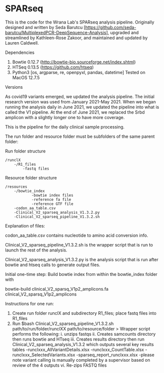 # SPARseq
This is the code for the Wrana Lab's SPARseq analysis pipeline. Originally designed and written by Seda Barutcu [https://github.com/seda-barutcu/MultiplexedPCR-DeepSequence-Analysis], upgraded and streamlined by Kathleen-Rose Zakoor, and maintained and updated by Lauren Caldwell. 

Dependencies
1. Bowtie 0.12.7 (http://bowtie-bio.sourceforge.net/index.shtml)
2. HTSeq 0.13.5 (https://github.com/htseq)
3. Python3 [os, argparse, re, openpyxl, pandas, datetime]
Tested on MacOS 12.7.5


Versions

As covid19 variants emerged, we updated the analysis pipeline. The initial research version was used from January 2021-May 2021. When we began running the analysis daily in June 2021, we updated the pipeline into what is called the V1 pipeline. At the end of June 2021, we replaced the Srbd amplicon with a slightly longer one to have more coverage. 


This is the pipeline for the daily clinical sample processing. 


The run folder and resource folder must be subfolders of the same parent folder:

Run folder structure

	/runclX  
		-/R1_files
			-fastq files

Resource folder structure

	/resources
		-/bowtie_index
				-bowtie index files
				-reference fa file
				-reference GTF file
		-codon_aa_table.csv
		-Clinical_V2_sparseq_analysis_V1.3.2.py
		-Clinical_V2_sparseq_pipeline_V1.3.2.sh

Explanation of files:

codon_aa_table.csv contains nucleotide to amino acid conversion info.

Clinical_V2_sparseq_pipeline_V1.3.2.sh is the wrapper script that is run to launch the rest of the analysis.

Clinical_V2_sparseq_analysis_V1.3.2.py is the analysis script that is run after bowtie and htseq calls to generate output files.


Initial one-time step:
Build bowtie index from within the bowtie_index folder with

bowtie-build clinical_V2_sparsq_V1p2_amplicons.fa clinical_V2_sparsq_V1p2_amplicons

Instructions for one run:
1. Create run folder runclX and subdirectory R1_files; place fastq files into R1_files
2. Run $bash Clinical_V2_sparseq_pipeline_V1.3.2.sh path/to/run/folder/runclXX path/to/resource/folder
		> Wrapper script performs the following: 
			i.   unzips fastqs
			ii.  Creates samcounts directory then runs bowtie and HTseq
			iii. Creates results directory then run Clinical_V2_sparseq_analysis_V1.3.2 which outputs several key results tables 
				-runclxxx_AllVariantDetails.xlsx
				-runclxxx_CountTable.xlsx
				-runclxxx_SelectedVariants.xlsx
				-sparseq_report_runclxxx.xlsx
				-please note variant calling is manually completed by a supervisor based on review of the 4 outputs 
			vi.  Re-zips FASTQ files



